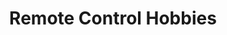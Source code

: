 ---
title: "Remote Control Hobbies"
url: /lutherville/remote-control-hobbies/
shop: Radiotechnik
---